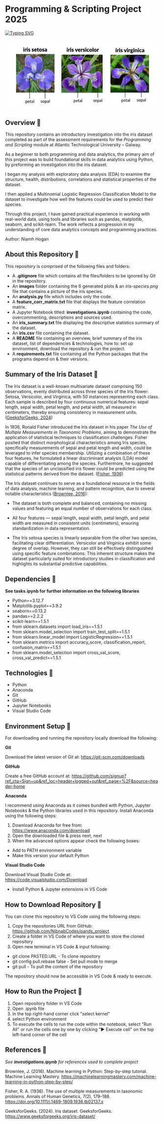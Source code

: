 # Programming & Scripting Project 2025

[![Typing SVG](https://readme-typing-svg.demolab.com?font=Fira+Code&pause=1000&color=AB67F0&width=435&lines=Investigating+the+Iris+Dataset)](https://git.io/typing-svg)

![Alt text](images/iris-species.png)


## Overview 🌱


This repository contains an introductory investigation into the iris dataset completed as part of the assessment requirements for the *Programming and Scripting* module at Atlantic Technological University – Galway.

As a beginner to both programming and data analytics, the primary aim of this project was to build foundational skills in data analytics using Python, by preforming an investigation into the iris dataset.

I began my analysis with exploratory data analysis (EDA) to examine the structure, health, distributions, correlations and statistical properties of the dataset.

I then applied a Multinomial Logistic Regression Classification Model to the dataset to investigate how well the features could be used to predict their species.

Through this project, I have gained practical experience in working with real-world data, using tools and libraries such as pandas, matplotlib, seaborn, and scikit-learn. The work reflects a progression in my understanding of core data analytics concepts and programming practices.

Author: Niamh Hogan

## About this Repository 🌸

This repository is comprised of the following files and folders:

* A **.gitignore** file which contains all the files/folders to be ignored by Git in the repository.
* An **images** folder containing the 6 generated plots & an *iris-species.png* file that contains a picture of the iris species.
* An **analysis.py** file which includes only the code. 
* A **feature_corr_matrix.txt** file that displays the feature correlation matrix.
* A Jupyter Notebook titled: **investigations.ipynb** containing the code, overcommenting, descriptions and sources used. 
* An **iris_summary.txt** file displaying the descriptive statistics summary of the dataset.
* An **iris.csv** file containing the dataset.
* A **README** file containing an overview, brief summary of the iris dataset, list of dependencies & technologies, how to: set up environment, download the repository & run the project.
* A **requirements.txt** file containing all the Python packages that the programs depend on & their versions.


## Summary of the Iris Dataset 🌸

The Iris dataset is a well-known multivariate dataset comprising 150 observations, evenly distributed across three species of the Iris flower: Setosa, Versicolor, and Virginica, with 50 instances representing each class. Each sample is described by four continuous numerical features: sepal length, sepal width, petal length, and petal width, all measured in centimeters, thereby ensuring consistency in measurement units. ([GeeksforGeeks, 2024](https://www.geeksforgeeks.org/iris-dataset/))

In 1936, Ronald Fisher introduced the Iris dataset in his paper *The Use of Multiple Measurements in Taxonomic Problems*, aiming to demonstrate the application of statistical techniques to classification challenges. Fisher posited that distinct morphological characteristics among Iris species, specifically measurements of sepal and petal length and width, could be leveraged to infer species membership. Utilizing a combination of these four features, he formulated a linear discriminant analysis (LDA) model capable of differentiating among the species. Furthermore, he suggested that the species of an unclassified iris flower could be predicted using the statistical patterns derived from the dataset. ([Fisher, 1936](https://www.semanticscholar.org/paper/THE-USE-OF-MULTIPLE-MEASUREMENTS-IN-TAXONOMIC-Fisher/ab21376e43ac90a4eafd14f0f02a0c87502b6bbf))

The Iris dataset continues to serve as a foundational resource in the fields of data analysis, machine learning, and pattern recognition, due to several notable characteristics ([Brownlee, 2016](https://machinelearningmastery.com/machine-learning-in-python-step-by-step/)):  

  - The dataset is both complete and balanced, containing no missing values and featuring an equal number of observations for each class.

  - All four features — sepal length, sepal width, petal length, and petal width are measured in consistent units (centimeters), ensuring standardization in data representation.

  - The Iris setosa species is linearly separable from the other two species, facilitating clear differentiation. Versicolor and Virginica exhibit some degree of overlap. However, they can still be effectively distinguished using specific feature combinations. This inherent structure makes the dataset particularly suited for introductory studies in classification and highlights its substantial predictive capabilities.

## Dependencies 🌸

**See tasks.ipynb for further information on the following libraries** 
- Python==3.12.7  
- Matplotlib.pyplot==3.9.2 
- seaborn==0.13.2  
- pandas==2.2.2
- scikit-learn==1.5.1  
- from sklearn.datasets import load_iris==1.5.1  
- from sklearn.model_selection import train_test_split==1.5.1  
- from sklearn.linear_model import LogisticRegression==1.5.1  
- from sklearn.metrics import accuracy_score, classification_report, confusion_matrix==1.5.1  
- from sklearn.model_selection import cross_val_score, cross_val_predict==1.5.1  

## Technologies 🌸  
- Python
- Anaconda
- Git
- GitHub
- Jupyter Notebooks
- Visual Studio Code

## Environment Setup 🌸  

For downloading and running the repository locally download the following:

**Git**

Download the latest version of Git at:
https://git-scm.com/downloads

**GitHub**

Create a free GitHub account at:
https://github.com/signup?ref_cta=Sign+up&ref_loc=header+logged+out&ref_page=%2F&source=header-home

**Anaconda**

I recommend using Anaconda as it comes bundled with Python, Jupyter Notebooks & the Python libraries used in this repository.
Install Anaconda using the following steps:

  1. Download Anaconda for free from:  
  https://www.anaconda.com/download  
  2. Open the downloaded file & press next, next
  3. When the advanced options appear check the following boxes:
  - Add to PATH environment variable
  - Make this version your default Python

**Visual Studio Code**

Download Visual Studio Code at:  
https://code.visualstudio.com/Download

  - Install Python & Jupyter extensions in VS Code

## How to Download Repository 🌸  

You can clone this repository to VS Code using the following steps:

  1. Copy the repositories URL from GitHub:  
  https://github.com/NibnabCodes/pands_project
  2. Create a folder in VS Code of where you want to store the cloned repository
  3. Open new terminal in VS Code & input following:
  - git clone PASTED.URL - To clone repository
  - git config pull.rebase false - Set pull mode to merge
  - git pull - To pull the content of the repository

The repository should now be accessible in VS Code & ready to execute.

## How to Run the Project 🌸  
  1. Open repository folder in VS Code
  2. Open .ipynb file
  3. In the top right-hand corner click "select kernel"
  4. select Python environment
  5. To execute the cells to run the code within the notebook, select "Run All" or run the cells one by one by clicking "▶️ Execute cell" on the top left-hand corner of the cell


## References 🌸

*See **investigations.ipynb** for references used to complete project*

Brownlee, J. (2016). Machine learning in Python: Step-by-step tutorial. Machine Learning Mastery. https://machinelearningmastery.com/machine-learning-in-python-step-by-step/

Fisher, R. A. (1936). The use of multiple measurements in taxonomic problems. Annals of Human Genetics, 7(2), 179–188. https://doi.org/10.1111/j.1469-1809.1936.tb02137.x

GeeksforGeeks. (2024). Iris dataset. GeeksforGeeks. https://www.geeksforgeeks.org/iris-dataset/
